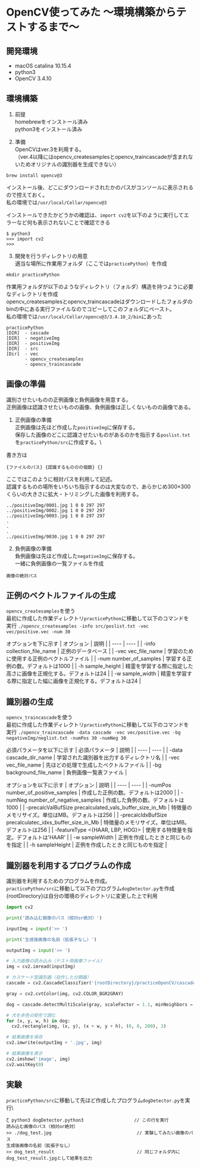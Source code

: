 # OpenCV使ってみた 〜環境構築からテストするまで〜

## 開発環境
- macOS catalina 10.15.4
- python3
- OpenCV 3.4.10

## 環境構築
1. 前提\
  homebrewをインストール済み\
  python3をインストール済み

2. 準備\
OpenCVはver.3を利用する。\
（ver.4以降にはopencv_createsamplesとopencv_traincascadeが含まれないためオリジナルの識別器を生成できない）
```
brew install opencv@3
```
インストール後、どこにダウンロードされたかのパスがコンソールに表示されるので控えておく。\
私の環境では`/usr/local/Cellar/opencv@3`

インストールできたかどうかの確認は、`import cv2`を以下のように実行してエラーなど何も表示されないことで確認できる
```
$ python3
>>> import cv2
>>>
```

3. 開発を行うディレクトリの用意\
適当な場所に作業用フォルダ（ここでは`practicePython`）を作成
```
mkdir practicePython
```

作業用フォルダが以下のようなディレクトリ（フォルダ）構造を持つように必要なディレクトリを作成\
opencv_createsamplesとopencv_traincascadeはダウンロードしたフォルダのbinの中にある実行ファイルなのでコピーしてこのフォルダにペースト。\
私の環境では`/usr/local/Cellar/opencv@3/3.4.10_2/bin`にあった
```
practicePython
[DIR]  - cascade
[DIR]  - negativeImg
[DIR]  - positiveImg
[DIR]  - src
[Dir]  - vec
       - opencv_createsamples
       - opencv_traincascade
```

## 画像の準備
識別させたいものの正例画像と負例画像を用意する。\
正例画像は認識させたいものの画像、負例画像は正しくないものの画像である。

1. 正例画像の準備\
正例画像は先ほど作成した`positiveImg`に保存する。\
保存した画像のどこに認識させたいものがあるのかを指示する`poslist.txt`を`practicePython/src`に作成する。\

書き方は
```
{ファイルのパス} {認識するもののの個数} {}
```
ここではこのように相対パスを利用して記述。\
認識するものの場所をいちいち指示するのは大変なので、あらかじめ300×300くらいの大きさに拡大・トリミングした画像を利用する。
```
../positiveImg/0001.jpg 1 0 0 297 297
../positiveImg/0002.jpg 1 0 0 297 297
../positiveImg/0003.jpg 1 0 0 297 297
.
.
.
../positiveImg/0030.jpg 1 0 0 297 297
```

2. 負例画像の準備\
負例画像は先ほど作成した`negativeImg`に保存する。\
一緒に負例画像の一覧ファイルを作成
```
画像の絶対パス
```

## 正例のベクトルファイルの生成
`opencv_createsamples`を使う\
最初に作成した作業ディレクトリ`practicePython`に移動して以下のコマンドを実行
```./opencv_createsamples -info src/poslist.txt -vec vec/positive.vec -num 30```

オプションを下に示す
| オプション | 説明 |
| ---- | ---- |
| -info collection_file_name | 正例のデータベース |
| -vec vec_file_name | 学習のために使用する正例のベクトルファイル |
| -num number_of_samples | 学習する正例の数。デフォルトは1000 |
| -h sample_height | 精霊を学習する際に指定した高さに画像を正規化する。デフォルトは24 |
| -w sample_width | 精霊を学習する際に指定した幅に画像を正規化する。デフォルトは24 |

## 識別器の生成
`opencv_traincascade`を使う\
最初に作成した作業ディレクトリ`practicePython`に移動して以下のコマンドを実行
```./opencv_traincascade -data cascade -vec vec/positive.vec -bg negativeImg/neglist.txt -numPos 30 -numNeg 30```

必須パラメータを以下に示す
| 必須パラメータ | 説明 |
| ---- | ---- |
| -data cascade_dir_name | 学習された識別器を出力するディレクトリ名 |
| -vec vec_file_name | 先ほどの処理で生成したベクトルファイル |
| -bg background_file_name | 負例画像一覧表ファイル |

オプションを以下に示す
| オプション | 説明 |
| ---- | ---- |
| -numPos number_of_positive_samples | 作成した正例の数。デフォルトは2000 |
| -numNeg number_of_negative_samples | 作成した負例の数。デフォルトは1000 |
| -precalcValBufSize precalculated_vals_buffer_size_in_Mb | 特徴量のメモリサイズ。単位はMB。デフォルトは256 |
| -precalcIdxBufSize precalculatec_idxs_buffer_size_in_Mb | 特徴量のメモリサイズ。単位はMB。デフォルトは256 |
| -featureType <{HAAR, LBP, HOG}> | 使用する特徴量を指定。デフォルトは'HAAR' |
| -w sampleWidth | 正例を作成したときと同じものを指定 |
| -h sampleHeight | 正例を作成したときと同じものを指定 |

## 識別器を利用するプログラムの作成
識別器を利用するためのプログラムを作成。\
`practicePython/src`に移動して以下のプログラム`dogDetector.py`を作成\
{rootDirectory}は自分の環境のディレクトリに変更した上で利用
```python
import cv2

print('読み込む画像のパス（相対or絶対）')

inputImg = input('>> ')

print('生成後画像の名前（拡張子なし）')

outputImg = input('>> ')

# 入力画像の読み込み（テスト用画像ファイル）
img = cv2.imread(inputImg)

# カスケード型識別器（自作した分類器）
cascade = cv2.CascadeClassifier('{rootDirectory}/practiceOpenCV/cascade/cascade.xml')

gray = cv2.cvtColor(img, cv2.COLOR_BGR2GRAY)

dog = cascade.detectMultiScale(gray, scaleFactor = 1.1, minNeighbors = 3)

# 犬を赤色の矩形で囲む
for (x, y, w, h) in dog:
  cv2.rectangle(img, (x, y), (x + w, y + h), (0, 0, 200), 3)

# 結果画像を保存
cv2.imwrite(outputImg + '.jpg', img)

# 結果画像を表示
cv2.imshow('image', img)
cv2.waitKey(0)
```

## 実験
`practicePython/src`に移動して先ほど作成したプログラム`dogDetector.py`を実行\
```
ζ python3 dogDetector.python3                   // この行を実行
読み込む画像のパス（相対or絶対）
>> ./dog_test.jpg                                // 実験してみたい画像のパス
生成後画像の名前（拡張子なし）
>> dog_test_result                               // 同じフォルダ内にdog_test_result.jpgとして結果を出力
```


